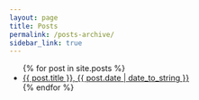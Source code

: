 ```yaml
---
layout: page
title: Posts
permalink: /posts-archive/
sidebar_link: true
---
```

<ul>
  {% for post in site.posts %}
    <li>
      <a href="{{ post.url }}">{{ post.title }}, {{ post.date | date_to_string }} </a>
    </li>
  {% endfor %}
</ul>